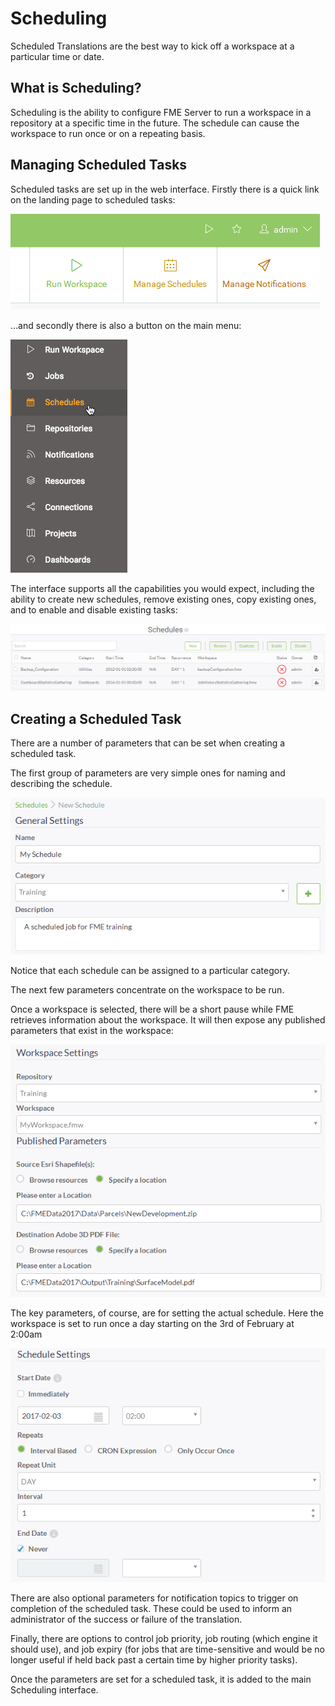# Scheduling

Scheduled Translations are the best way to kick off a workspace at a particular time or date.

## What is Scheduling? ##

Scheduling is the ability to configure FME Server to run a workspace in a repository at a specific time in the future. The schedule can cause the workspace to run once or on a repeating basis.

## Managing Scheduled Tasks ##

Scheduled tasks are set up in the web interface. Firstly there is a quick link on the landing page to scheduled tasks:

![](./Images/Img1.035.ManageSchedulesButton.png)

...and secondly there is also a button on the main menu:

![](./Images/Img1.036.SchedulingMenu.png)

The interface supports all the capabilities you would expect, including the ability to create new schedules, remove existing ones, copy existing ones, and to enable and disable existing tasks:

![](./Images/Img1.037.SchedulingInterface.png)

## Creating a Scheduled Task ##

There are a number of parameters that can be set when creating a scheduled task.

The first group of parameters are very simple ones for naming and describing the schedule.

![](./Images/Img1.038.SchedulingNewGeneral.png)

Notice that each schedule can be assigned to a particular category.

The next few parameters concentrate on the workspace to be run.

Once a workspace is selected, there will be a short pause while FME retrieves information about the workspace. It will then expose any published parameters that exist in the workspace:

![](./Images/Img1.039.SchedulingNewWorkspace.png)

The key parameters, of course, are for setting the actual schedule. Here the workspace is set to run once a day starting on the 3rd of February at 2:00am

![](./Images/Img1.040.SchedulingNewSchedule.png)

There are also optional parameters for notification topics to trigger on completion of the scheduled task. These could be used to inform an administrator of the success or failure of the translation.

Finally, there are options to control job priority, job routing (which engine it should use), and job expiry (for jobs that are time-sensitive and would be no longer useful if held back past a certain time by higher priority tasks).

Once the parameters are set for a scheduled task, it is added to the main Scheduling interface.

